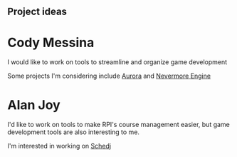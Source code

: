 ## Project ideas

# Cody Messina

I would like to work on tools to streamline and organize game development

Some projects I'm considering include [Aurora](https://github.com/evaera/Aurora) and [Nevermore Engine](https://github.com/Quenty/NevermoreEngine)

# Alan Joy

I'd like to work on tools to make RPI's course management easier, but game development tools are also interesting to me.

I'm interested in working on [Schedj](https://github.com/Schedj)
